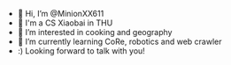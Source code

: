 - 👋 Hi, I’m @MinionXX611
- 🥺 I'm a CS Xiaobai in THU
- 👀 I’m interested in cooking and geography
- 🌱 I’m currently learning CoRe, robotics and web crawler
- :)  Looking forward to talk with you!

<!---
MinionXX611/MinionXX611 is a ✨ special ✨ repository because its `README.md` (this file) appears on your GitHub profile.
You can click the Preview link to take a look at your changes.
--->
